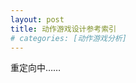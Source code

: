 ```yaml
---
layout: post
title: 动作游戏设计参考索引
# categories: [动作游戏分析]
---
```


重定向中……

<script>window.location.replace("https://docs.qq.com/slide/DUmFsa1VlY3JOUlNR");</script>
